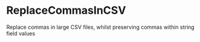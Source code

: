 ReplaceCommasInCSV
==================

Replace commas in large CSV files, whilst preserving commas within string field values
